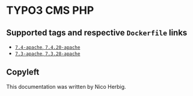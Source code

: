 # TYPO3 CMS PHP

## Supported tags and respective `Dockerfile` links

 * [`7.4-apache`, `7.4.20-apache`](https://github.com/nicoherbigio/docker-typo3-cms-php/blob/master/7.4/debian/apache/default/Dockerfile)
 * [`7.3-apache`, `7.3.28-apache`](https://github.com/nicoherbigio/docker-typo3-cms-php/blob/master/7.3/debian/apache/default/Dockerfile)

## Copyleft

This documentation was written by Nico Herbig.
